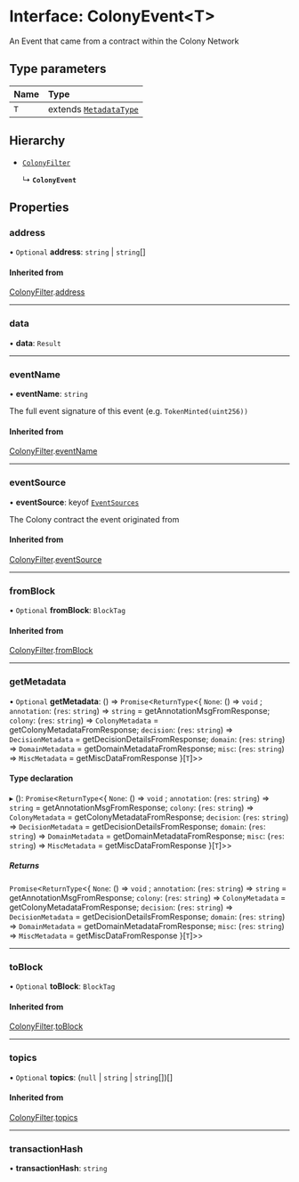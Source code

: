 # Interface: ColonyEvent<T\>

An Event that came from a contract within the Colony Network

## Type parameters

| Name | Type |
| :------ | :------ |
| `T` | extends [`MetadataType`](../enums/MetadataType.md) |

## Hierarchy

- [`ColonyFilter`](ColonyFilter.md)

  ↳ **`ColonyEvent`**

## Properties

### address

• `Optional` **address**: `string` \| `string`[]

#### Inherited from

[ColonyFilter](ColonyFilter.md).[address](ColonyFilter.md#address)

___

### data

• **data**: `Result`

___

### eventName

• **eventName**: `string`

The full event signature of this event (e.g. `TokenMinted(uint256))`

#### Inherited from

[ColonyFilter](ColonyFilter.md).[eventName](ColonyFilter.md#eventname)

___

### eventSource

• **eventSource**: keyof [`EventSources`](EventSources.md)

The Colony contract the event originated from

#### Inherited from

[ColonyFilter](ColonyFilter.md).[eventSource](ColonyFilter.md#eventsource)

___

### fromBlock

• `Optional` **fromBlock**: `BlockTag`

#### Inherited from

[ColonyFilter](ColonyFilter.md).[fromBlock](ColonyFilter.md#fromblock)

___

### getMetadata

• `Optional` **getMetadata**: () => `Promise`<`ReturnType`<{ `None`: () => `void` ; `annotation`: (`res`: `string`) => `string` = getAnnotationMsgFromResponse; `colony`: (`res`: `string`) => `ColonyMetadata` = getColonyMetadataFromResponse; `decision`: (`res`: `string`) => `DecisionMetadata` = getDecisionDetailsFromResponse; `domain`: (`res`: `string`) => `DomainMetadata` = getDomainMetadataFromResponse; `misc`: (`res`: `string`) => `MiscMetadata` = getMiscDataFromResponse }[`T`]\>\>

#### Type declaration

▸ (): `Promise`<`ReturnType`<{ `None`: () => `void` ; `annotation`: (`res`: `string`) => `string` = getAnnotationMsgFromResponse; `colony`: (`res`: `string`) => `ColonyMetadata` = getColonyMetadataFromResponse; `decision`: (`res`: `string`) => `DecisionMetadata` = getDecisionDetailsFromResponse; `domain`: (`res`: `string`) => `DomainMetadata` = getDomainMetadataFromResponse; `misc`: (`res`: `string`) => `MiscMetadata` = getMiscDataFromResponse }[`T`]\>\>

##### Returns

`Promise`<`ReturnType`<{ `None`: () => `void` ; `annotation`: (`res`: `string`) => `string` = getAnnotationMsgFromResponse; `colony`: (`res`: `string`) => `ColonyMetadata` = getColonyMetadataFromResponse; `decision`: (`res`: `string`) => `DecisionMetadata` = getDecisionDetailsFromResponse; `domain`: (`res`: `string`) => `DomainMetadata` = getDomainMetadataFromResponse; `misc`: (`res`: `string`) => `MiscMetadata` = getMiscDataFromResponse }[`T`]\>\>

___

### toBlock

• `Optional` **toBlock**: `BlockTag`

#### Inherited from

[ColonyFilter](ColonyFilter.md).[toBlock](ColonyFilter.md#toblock)

___

### topics

• `Optional` **topics**: (``null`` \| `string` \| `string`[])[]

#### Inherited from

[ColonyFilter](ColonyFilter.md).[topics](ColonyFilter.md#topics)

___

### transactionHash

• **transactionHash**: `string`
